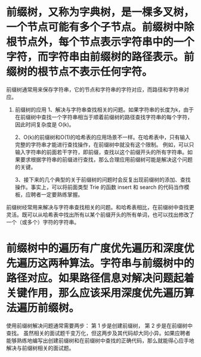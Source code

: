 



# 前缀树，又称为字典树，是一棵多叉树，一个节点可能有多个子节点。前缀树中除根节点外，每个节点表示字符串中的一个字符，而字符串由前缀树的路径表示。前缀树的根节点不表示任何字符。

前缀树通常用来保存字符串，它的节点和字符串的字符对应，而路径和字符串对应。

1. 前缀树的应用
    1、解决与字符串查找相关的问题。如果字符串的长度为k，由于在前缀树中查找一个字符串相当于顺着前缀树的路径查找字符串的每个字符，因此时间复杂度是 O(k)。

    2、O(k)的前缀树和O(1)的哈希表的应用场景不一样。在哈希表中，只有输入完整的字符串才能进行查找操作，在前缀树中就没有这个限制。
        例如，可以只输入字符串的前面若干字符，即前缀，查找以这个前缀开头的所有字符串。如果要求根据字符串的前缀进行查找，那么合理应用前缀树可能是解决这个问题的关键。 
        
    3、接下来的几个典型的关于前缀树的问题时会反复出现前缀树的添加、查找操作。事实上，可以将前面类型 Trie 的函数 insert 和 search 的代码当作模板，应聘者一定要熟练掌握。

前缀树经常用来解决与字符串查找相关的问题。和哈希表相比，在前缀树中查找更灵活。既可以从哈希表中找出所有以某个前缀开头的所有单词，也可以找出修改了一个（或多个）字符的字符串。


# 前缀树中的遍历有广度优先遍历和深度优先遍历这两种算法。字符串与前缀树中的路径对应。如果路径信息对解决问题起着关键作用，那么应该采用深度优先遍历算法遍历前缀树。



使用前缀树解决问题通常需要两步：
    第 1 步是创建前缀树，
    第 2 步是在前缀树中查找。
    虽然相关的面试题千变万化，但这两步及其代码却大同小异。如果应聘者能够熟练地编写出创建前缀树和在前缀树中查找的正确代码，那么就能得心应手地解决与前缀树相关的面试题。

